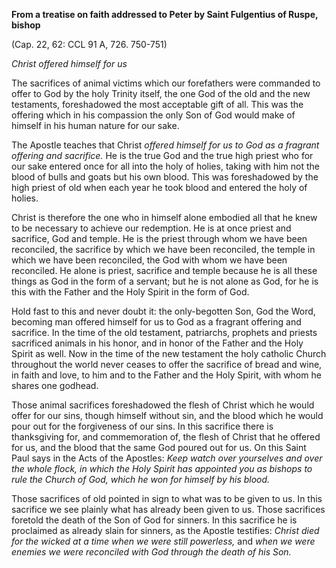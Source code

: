 

**From a treatise on faith addressed to Peter by Saint Fulgentius of Ruspe, bishop**

(Cap. 22, 62: CCL 91 A, 726. 750-751)

_Christ offered himself for us_

The sacrifices of animal victims which our forefathers were commanded to offer to God by the holy Trinity itself, the one God of the old and the new testaments, foreshadowed the most acceptable gift of all. This was the offering which in his compassion the only Son of God would make of himself in his human nature for our sake.

The Apostle teaches that Christ _offered himself for us to God as a fragrant offering and sacrifice._ He is the true God and the true high priest who for our sake entered once for all into the holy of holies, taking with him not the blood of bulls and goats but his own blood. This was foreshadowed by the high priest of old when each year he took blood and entered the holy of holies.

Christ is therefore the one who in himself alone embodied all that he knew to be necessary to achieve our redemption. He is at once priest and sacrifice, God and temple. He is the priest through whom we have been reconciled, the sacrifice by which we have been reconciled, the temple in which we have been reconciled, the God with whom we have been reconciled. He alone is priest, sacrifice and temple because he is all these things as God in the form of a servant; but he is not alone as God, for he is this with the Father and the Holy Spirit in the form of God.

Hold fast to this and never doubt it: the only-begotten Son, God the Word, becoming man offered himself for us to God as a fragrant offering and sacrifice. In the time of the old testament, patriarchs, prophets and priests sacrificed animals in his honor, and in honor of the Father and the Holy Spirit as well. Now in the time of the new testament the holy catholic Church throughout the world never ceases to offer the sacrifice of bread and wine, in faith and love, to him and to the Father and the Holy Spirit, with whom he shares one godhead.

Those animal sacrifices foreshadowed the flesh of Christ which he would offer for our sins, though himself without sin, and the blood which he would pour out for the forgiveness of our sins. In this sacrifice there is thanksgiving for, and commemoration of, the flesh of Christ that he offered for us, and the blood that the same God poured out for us. On this Saint Paul says in the Acts of the Apostles: _Keep watch over yourselves and over the whole flock, in which the Holy Spirit has appointed you as bishops to rule the Church of God, which he won for himself by his blood._

Those sacrifices of old pointed in sign to what was to be given to us. In this sacrifice we see plainly what has already been given to us. Those sacrifices foretold the death of the Son of God for sinners. In this sacrifice he is proclaimed as already slain for sinners, as the Apostle testifies: _Christ died for the wicked at a time when we were still powerless,_ and _when we were enemies we were reconciled with God through the death of his Son._

